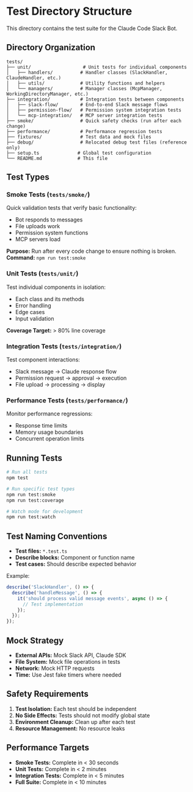 # Test Directory Structure

This directory contains the test suite for the Claude Code Slack Bot.

## Directory Organization

```
tests/
├── unit/                   # Unit tests for individual components
│   ├── handlers/          # Handler classes (SlackHandler, ClaudeHandler, etc.)
│   ├── utils/             # Utility functions and helpers
│   └── managers/          # Manager classes (McpManager, WorkingDirectoryManager, etc.)
├── integration/           # Integration tests between components
│   ├── slack-flow/        # End-to-end Slack message flows
│   ├── permission-flow/   # Permission system integration tests
│   └── mcp-integration/   # MCP server integration tests
├── smoke/                 # Quick safety checks (run after each change)
├── performance/           # Performance regression tests
├── fixtures/              # Test data and mock files
├── debug/                 # Relocated debug test files (reference only)
├── setup.ts              # Global test configuration
└── README.md             # This file
```

## Test Types

### Smoke Tests (`tests/smoke/`)
Quick validation tests that verify basic functionality:
- Bot responds to messages
- File uploads work
- Permission system functions
- MCP servers load

**Purpose:** Run after every code change to ensure nothing is broken.
**Command:** `npm run test:smoke`

### Unit Tests (`tests/unit/`)
Test individual components in isolation:
- Each class and its methods
- Error handling
- Edge cases
- Input validation

**Coverage Target:** > 80% line coverage

### Integration Tests (`tests/integration/`)
Test component interactions:
- Slack message → Claude response flow
- Permission request → approval → execution
- File upload → processing → display

### Performance Tests (`tests/performance/`)
Monitor performance regressions:
- Response time limits
- Memory usage boundaries
- Concurrent operation limits

## Running Tests

```bash
# Run all tests
npm test

# Run specific test types
npm run test:smoke
npm run test:coverage

# Watch mode for development
npm run test:watch
```

## Test Naming Conventions

- **Test files:** `*.test.ts`
- **Describe blocks:** Component or function name
- **Test cases:** Should describe expected behavior

Example:
```typescript
describe('SlackHandler', () => {
  describe('handleMessage', () => {
    it('should process valid message events', async () => {
      // Test implementation
    });
  });
});
```

## Mock Strategy

- **External APIs:** Mock Slack API, Claude SDK
- **File System:** Mock file operations in tests
- **Network:** Mock HTTP requests
- **Time:** Use Jest fake timers where needed

## Safety Requirements

1. **Test Isolation:** Each test should be independent
2. **No Side Effects:** Tests should not modify global state
3. **Environment Cleanup:** Clean up after each test
4. **Resource Management:** No resource leaks

## Performance Targets

- **Smoke Tests:** Complete in < 30 seconds
- **Unit Tests:** Complete in < 2 minutes
- **Integration Tests:** Complete in < 5 minutes
- **Full Suite:** Complete in < 10 minutes